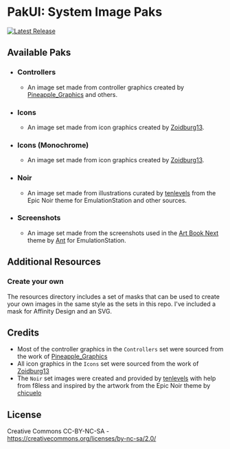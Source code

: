 # PakUI: System Image Paks

[![Latest Release](https://badgers.space/badge/Download/Latest%20Release?icon=eva-download&label=&scale=1.25&corner_radius=s)](https://github.com/anthonycaccese/pakui-system-image-paks/releases/latest)

## Available Paks

- ### Controllers
  - An image set made from controller graphics created by [Pineapple_Graphics](https://archive.org/details/full-color-pngs) and others.
- ### Icons
  - An image set made from icon graphics created by [Zoidburg13](https://github.com/Zoidburg13/ES-DE-System-Icon-Set).
- ### Icons (Monochrome)
  - An image set made from icon graphics created by [Zoidburg13](https://github.com/Zoidburg13/ES-DE-System-Icon-Set).
- ### Noir
  - An image set made from illustrations curated by [tenlevels](https://www.reddit.com/user/tenlevels/) from the Epic Noir theme for EmulationStation and other sources.
- ### Screenshots
  - An image set made from the screenshots used in the [Art Book Next](https://github.com/anthonycaccese/art-book-next-es) theme by [Ant](https://github.com/anthonycaccese) for EmulationStation.

## Additional Resources

### Create your own

The resources directory includes a set of masks that can be used to create your own images in the same style as the sets in this repo.  I've included a mask for Affinity Design and an SVG.

## **Credits**

- Most of the controller graphics in the `Controllers` set were sourced from the work of [Pineapple_Graphics](https://archive.org/details/full-color-pngs)
- All icon graphics in the `Icons` set were sourced from the work of [Zoidburg13](https://github.com/Zoidburg13/ES-DE-System-Icon-Set)
- The `Noir` set images were created and provided by [tenlevels](https://www.reddit.com/user/tenlevels/) with help from f8less and inspired by the artwork from the Epic Noir theme by [chicuelo](https://github.com/c64-dev/es-theme-epicnoir)

## **License**
Creative Commons CC-BY-NC-SA - https://creativecommons.org/licenses/by-nc-sa/2.0/